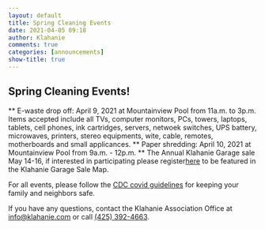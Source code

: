```yaml
---
layout: default
title: Spring Cleaning Events
date: 2021-04-05 09:18
author: Klahanie
comments: true
categories: [announcements]
show-title: true
---
```

## Spring Cleaning Events!

** E-waste drop off: April 9, 2021 at Mountainview Pool from 11a.m. to 3p.m. Items accepted include all TVs, computer monitors, PCs, towers, laptops, tablets, cell phones, ink cartridges, servers, netwoek switches, UPS battery, microwaves, printers, stereo equipments, wite, cable, remotes, motherboards and small applicances.
** Paper shredding:  April 10, 2021 at Mountainview  Pool from 9a.m. - 12p.m.
** The Annual Klahanie Garage sale May 14-16, if interested in participating please register[here](https://klahanieassociation.frontsteps.com/custom_forms/1511/new_public_response) to be featured in the Klahanie Garage Sale Map.

For all events, please follow the [CDC covid guidelines](https://www.cdc.gov/coronavirus/2019-ncov/prevent-getting-sick/prevention.html) for keeping your family and neighbors safe.

If you have any questions, contact the Klahanie Association Office at [info@klahanie.com](mailto:info@klahanie.com) or call [(425) 392-4663](tel:425-392-4663). 
